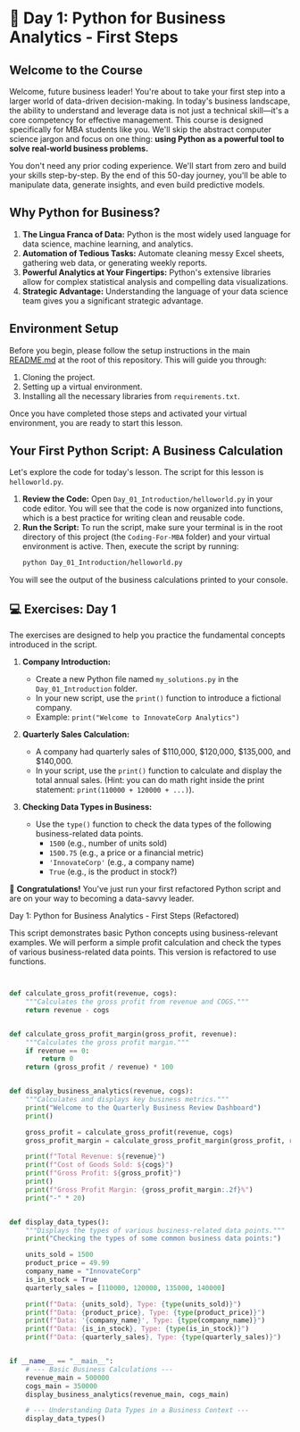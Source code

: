 # 📘 Day 1: Python for Business Analytics - First Steps

## Welcome to the Course

Welcome, future business leader! You're about to take your first step into a larger world of data-driven decision-making. In today's business landscape, the ability to understand and leverage data is not just a technical skill—it's a core competency for effective management. This course is designed specifically for MBA students like you. We'll skip the abstract computer science jargon and focus on one thing: **using Python as a powerful tool to solve real-world business problems.**

You don't need any prior coding experience. We'll start from zero and build your skills step-by-step. By the end of this 50-day journey, you'll be able to manipulate data, generate insights, and even build predictive models.

## Why Python for Business?

1. **The Lingua Franca of Data:** Python is the most widely used language for data science, machine learning, and analytics.
1. **Automation of Tedious Tasks:** Automate cleaning messy Excel sheets, gathering web data, or generating weekly reports.
1. **Powerful Analytics at Your Fingertips:** Python's extensive libraries allow for complex statistical analysis and compelling data visualizations.
1. **Strategic Advantage:** Understanding the language of your data science team gives you a significant strategic advantage.

## Environment Setup

Before you begin, please follow the setup instructions in the main [README.md](../../README.md) at the root of this repository. This will guide you through:

1. Cloning the project.
1. Setting up a virtual environment.
1. Installing all the necessary libraries from `requirements.txt`.

Once you have completed those steps and activated your virtual environment, you are ready to start this lesson.

## Your First Python Script: A Business Calculation

Let's explore the code for today's lesson. The script for this lesson is `helloworld.py`.

1. **Review the Code:** Open `Day_01_Introduction/helloworld.py` in your code editor. You will see that the code is now organized into functions, which is a best practice for writing clean and reusable code.
1. **Run the Script:** To run the script, make sure your terminal is in the root directory of this project (the `Coding-For-MBA` folder) and your virtual environment is active. Then, execute the script by running:
   ```bash
   python Day_01_Introduction/helloworld.py
   ```

You will see the output of the business calculations printed to your console.

## 💻 Exercises: Day 1

The exercises are designed to help you practice the fundamental concepts introduced in the script.

1. **Company Introduction:**

   - Create a new Python file named `my_solutions.py` in the `Day_01_Introduction` folder.
   - In your new script, use the `print()` function to introduce a fictional company.
   - Example: `print("Welcome to InnovateCorp Analytics")`

1. **Quarterly Sales Calculation:**

   - A company had quarterly sales of $110,000, $120,000, $135,000, and $140,000.
   - In your script, use the `print()` function to calculate and display the total annual sales. (Hint: you can do math right inside the print statement: `print(110000 + 120000 + ...)`).

1. **Checking Data Types in Business:**

   - Use the `type()` function to check the data types of the following business-related data points.
     - `1500` (e.g., number of units sold)
     - `1500.75` (e.g., a price or a financial metric)
     - `'InnovateCorp'` (e.g., a company name)
     - `True` (e.g., is the product in stock?)

🎉 **Congratulations!** You've just run your first refactored Python script and are on your way to becoming a data-savvy leader.

Day 1: Python for Business Analytics - First Steps (Refactored)

This script demonstrates basic Python concepts using business-relevant examples.
We will perform a simple profit calculation and check the types of various
business-related data points. This version is refactored to use functions.

```python


def calculate_gross_profit(revenue, cogs):
    """Calculates the gross profit from revenue and COGS."""
    return revenue - cogs


def calculate_gross_profit_margin(gross_profit, revenue):
    """Calculates the gross profit margin."""
    if revenue == 0:
        return 0
    return (gross_profit / revenue) * 100


def display_business_analytics(revenue, cogs):
    """Calculates and displays key business metrics."""
    print("Welcome to the Quarterly Business Review Dashboard")
    print()

    gross_profit = calculate_gross_profit(revenue, cogs)
    gross_profit_margin = calculate_gross_profit_margin(gross_profit, revenue)

    print(f"Total Revenue: ${revenue}")
    print(f"Cost of Goods Sold: ${cogs}")
    print(f"Gross Profit: ${gross_profit}")
    print()
    print(f"Gross Profit Margin: {gross_profit_margin:.2f}%")
    print("-" * 20)


def display_data_types():
    """Displays the types of various business-related data points."""
    print("Checking the types of some common business data points:")

    units_sold = 1500
    product_price = 49.99
    company_name = "InnovateCorp"
    is_in_stock = True
    quarterly_sales = [110000, 120000, 135000, 140000]

    print(f"Data: {units_sold}, Type: {type(units_sold)}")
    print(f"Data: {product_price}, Type: {type(product_price)}")
    print(f"Data: '{company_name}', Type: {type(company_name)}")
    print(f"Data: {is_in_stock}, Type: {type(is_in_stock)}")
    print(f"Data: {quarterly_sales}, Type: {type(quarterly_sales)}")


if __name__ == "__main__":
    # --- Basic Business Calculations ---
    revenue_main = 500000
    cogs_main = 350000
    display_business_analytics(revenue_main, cogs_main)

    # --- Understanding Data Types in a Business Context ---
    display_data_types()

```
